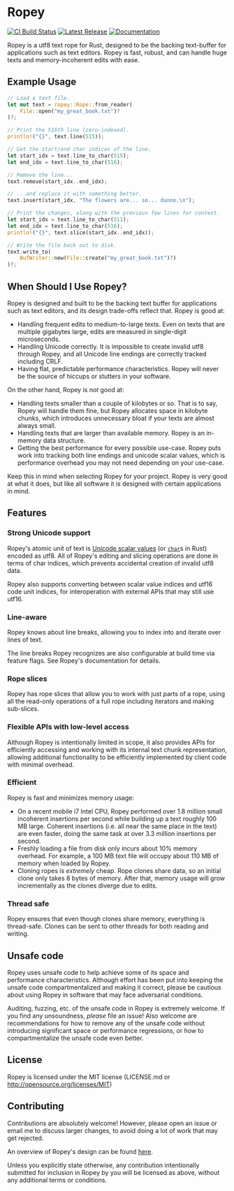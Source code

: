 # Ropey

[![CI Build Status][github-ci-img]][github-ci]
[![Latest Release][crates-io-badge]][crates-io-url]
[![Documentation][docs-rs-img]][docs-rs-url]

Ropey is a utf8 text rope for Rust, designed to be the backing text-buffer for
applications such as text editors.  Ropey is fast, robust, and can handle huge
texts and memory-incoherent edits with ease.


## Example Usage

```rust
// Load a text file.
let mut text = ropey::Rope::from_reader(
    File::open("my_great_book.txt")?
)?;

// Print the 516th line (zero-indexed).
println!("{}", text.line(515));

// Get the start/end char indices of the line.
let start_idx = text.line_to_char(515);
let end_idx = text.line_to_char(516);

// Remove the line...
text.remove(start_idx..end_idx);

// ...and replace it with something better.
text.insert(start_idx, "The flowers are... so... dunno.\n");

// Print the changes, along with the previous few lines for context.
let start_idx = text.line_to_char(511);
let end_idx = text.line_to_char(516);
println!("{}", text.slice(start_idx..end_idx));

// Write the file back out to disk.
text.write_to(
    BufWriter::new(File::create("my_great_book.txt")?)
)?;
```

## When Should I Use Ropey?

Ropey is designed and built to be the backing text buffer for applications
such as text editors, and its design trade-offs reflect that.  Ropey is good
at:

- Handling frequent edits to medium-to-large texts.  Even on texts that are
  multiple gigabytes large, edits are measured in single-digit microseconds.
- Handling Unicode correctly.  It is impossible to create invalid utf8 through
  Ropey, and all Unicode line endings are correctly tracked including CRLF.
- Having flat, predictable performance characteristics.  Ropey will never be
  the source of hiccups or stutters in your software.

On the other hand, Ropey is _not_ good at:

- Handling texts smaller than a couple of kilobytes or so.  That is to say,
  Ropey will handle them fine, but Ropey allocates space in kilobyte chunks,
  which introduces unnecessary bloat if your texts are almost always small.
- Handling texts that are larger than available memory.  Ropey is an in-memory
  data structure.
- Getting the best performance for every possible use-case.  Ropey puts work
  into tracking both line endings and unicode scalar values, which is
  performance overhead you may not need depending on your use-case.

Keep this in mind when selecting Ropey for your project.  Ropey is very good
at what it does, but like all software it is designed with certain
applications in mind.


## Features

### Strong Unicode support
Ropey's atomic unit of text is
[Unicode scalar values](https://www.unicode.org/glossary/#unicode_scalar_value)
(or [`char`](https://doc.rust-lang.org/std/primitive.char.html)s in Rust)
encoded as utf8.  All of Ropey's editing and slicing operations are done
in terms of char indices, which prevents accidental creation of invalid
utf8 data.

Ropey also supports converting between scalar value indices and utf16 code unit
indices, for interoperation with external APIs that may still use utf16.

### Line-aware

Ropey knows about line breaks, allowing you to index into and iterate over
lines of text.

The line breaks Ropey recognizes are also configurable at build time via
feature flags.  See Ropey's documentation for details.

### Rope slices

Ropey has rope slices that allow you to work with just parts of a rope, using
all the read-only operations of a full rope including iterators and making
sub-slices.

### Flexible APIs with low-level access

Although Ropey is intentionally limited in scope, it also provides APIs for
efficiently accessing and working with its internal text chunk
representation, allowing additional functionality to be efficiently
implemented by client code with minimal overhead.

### Efficient

Ropey is fast and minimizes memory usage:

- On a recent mobile i7 Intel CPU, Ropey performed over 1.8 million small
  incoherent insertions per second while building up a text roughly 100 MB
  large.  Coherent insertions (i.e. all near the same place in the text) are
  even faster, doing the same task at over 3.3 million insertions per
  second.
- Freshly loading a file from disk only incurs about 10% memory overhead.  For
  example, a 100 MB text file will occupy about 110 MB of memory when loaded
  by Ropey.
- Cloning ropes is _extremely_ cheap.  Rope clones share data, so an initial
  clone only takes 8 bytes of memory.  After that, memory usage will grow
  incrementally as the clones diverge due to edits.

### Thread safe

Ropey ensures that even though clones share memory, everything is thread-safe.
Clones can be sent to other threads for both reading and writing.


## Unsafe code

Ropey uses unsafe code to help achieve some of its space and performance
characteristics.  Although effort has been put into keeping the unsafe code
compartmentalized and making it correct, please be cautious about using Ropey
in software that may face adversarial conditions.

Auditing, fuzzing, etc. of the unsafe code in Ropey is extremely welcome.
If you find any unsoundness, _please_ file an issue!  Also welcome are
recommendations for how to remove any of the unsafe code without introducing
significant space or performance regressions, or how to compartmentalize the
unsafe code even better.


## License

Ropey is licensed under the MIT license (LICENSE.md or http://opensource.org/licenses/MIT)


## Contributing

Contributions are absolutely welcome!  However, please open an issue or email
me to discuss larger changes, to avoid doing a lot of work that may get
rejected.

An overview of Ropey's design can be found [here](https://github.com/cessen/ropey/blob/master/design/design.md).

Unless you explicitly state otherwise, any contribution intentionally
submitted for inclusion in Ropey by you will be licensed as above, without any additional terms or conditions.

[crates-io-badge]: https://img.shields.io/crates/v/ropey.svg
[crates-io-url]: https://crates.io/crates/ropey
[github-ci-img]: https://github.com/cessen/ropey/workflows/ci/badge.svg
[github-ci]: https://github.com/cessen/ropey/actions?query=workflow%3Aci
[docs-rs-img]: https://docs.rs/ropey/badge.svg
[docs-rs-url]: https://docs.rs/ropey

